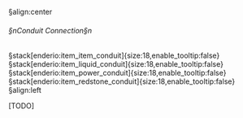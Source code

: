 §align:center
###### §nConduit Connection§n
§stack[enderio:item_item_conduit]{size:18,enable_tooltip:false}§stack[enderio:item_liquid_conduit]{size:18,enable_tooltip:false}§stack[enderio:item_power_conduit]{size:18,enable_tooltip:false}§stack[enderio:item_redstone_conduit]{size:18,enable_tooltip:false}
§align:left

[TODO]